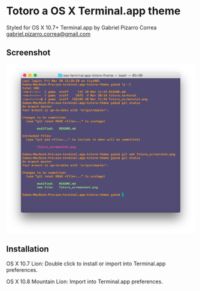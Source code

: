 # Totoro a OS X Terminal.app theme

Styled for OS X 10.7+ Terminal.app by Gabriel Pizarro Correa <gabriel.pizarro.correa@gmail.com>


## Screenshot

<img align="center" src="Totoro_screenshot.png">

## Installation

OS X 10.7 Lion: Double click to install or import into Terminal.app preferences.

OS X 10.8 Mountain Lion: Import into Terminal.app preferences.